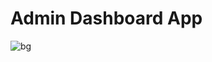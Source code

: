 # Admin Dashboard App

![bg](https://user-images.githubusercontent.com/82295321/215627253-75e1c603-8a85-4f18-a4eb-b5f6c9a6625f.jpg)
